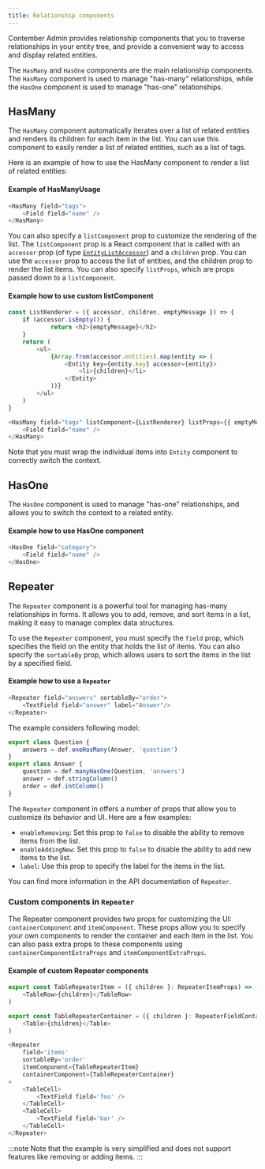 ```yaml
---
title: Relationship components
---
```


Contember Admin provides relationship components that you to traverse relationships in your entity tree, and provide a convenient way to access and display related entities.

The `HasMany` and `HasOne` components are the main relationship components. The `HasMany` component is used to manage "has-many" relationships, while the `HasOne` component is used to manage "has-one" relationships.

## HasMany
The `HasMany` component automatically iterates over a list of related entities and renders its children for each item in the list. You can use this component to easily render a list of related entities, such as a list of tags.

Here is an example of how to use the HasMany component to render a list of related entities:
#### Example of HasManyUsage
```typescript jsx
<HasMany field="tags">
	<Field field="name" />
</HasMany>
```

You can also specify a `listComponent` prop to customize the rendering of the list. The `listComponent` prop is a React component that is called with an `accessor` prop (of type [`EntityListAccessor`](../data-binding/overview.md#accessors)) and a `children` prop. You can use the `accessor` prop to access the list of entities, and the children prop to render the list items. You can also specify `listProps`, which are props passed down to a `listComponent`.

#### Example how to use custom listComponent
```typescript jsx
const ListRenderer = ({ accessor, children, emptyMessage }) => {
	if (accessor.isEmpty()) {
			return <h2>{emptyMessage}</h2>
	}
	return (
		<ul>
			{Array.from(accessor.entities).map(entity => (
				<Entity key={entity.key} accessor={entity}>
					<li>{children}</li>
				</Entity>
			))}
		</ul>
	)
}

<HasMany field="tags" listComponent={ListRenderer} listProps={{ emptyMessage: 'No tags' }}>
	<Field field="name" />
</HasMany>
```

Note that you must wrap the individual items into `Entity` component to correctly switch the context.

## HasOne
The `HasOne` component is used to manage "has-one" relationships, and allows you to switch the context to a related entity. 

#### Example how to use HasOne component

```typescript jsx
<HasOne field="category">
	<Field field="name" />
</HasOne>
```

## Repeater

The `Repeater` component is a powerful tool for managing has-many relationships in forms. It allows you to add, remove, and sort items in a list, making it easy to manage complex data structures.

To use the `Repeater` component, you must specify the `field` prop, which specifies the field on the entity that holds the list of items. You can also specify the `sortableBy` prop, which allows users to sort the items in the list by a specified field.

#### Example how to use a `Repeater`
```typescript jsx
<Repeater field="answers" sortableBy="order">
	<TextField field="answer" label="Answer"/>
</Repeater>
```
The example considers following model:
```typescript
export class Question {
	answers = def.oneHasMany(Answer, 'question')
}
export class Answer {
	question = def.manyHasOne(Question, 'answers')
	answer = def.stringColumn()
	order = def.intColumn()
}
```

The `Repeater` component in offers a number of props that allow you to customize its behavior and UI. Here are a few examples:
- `enableRemoving`: Set this prop to `false` to disable the ability to remove items from the list.
- `enableAddingNew`: Set this prop to `false` to disable the ability to add new items to the list.
- `label`: Use this prop to specify the label for the items in the list.

You can find more information in the API documentation of `Repeater`.

### Custom components in `Repeater`

The Repeater component provides two props for customizing the UI: `containerComponent` and `itemComponent`. These props allow you to specify your own components to render the container and each item in the list. You can also pass extra props to these components using `containerComponentExtraProps` and `itemComponentExtraProps`.


#### Example of custom Repeater components
```typescript jsx
export const TableRepeaterItem = ({ children }: RepeaterItemProps) => (
	<TableRow>{children}</TableRow>
)

export const TableRepeaterContainer = ({ children }: RepeaterFieldContainerProps) => (
	<Table>{children}</Table>
)
```
```typescript jsx
<Repeater 
	field='items' 
	sortableBy='order' 
	itemComponent={TableRepeaterItem} 
	containerComponent={TableRepeaterContainer}
>
	<TableCell>
		<TextField field='foo' />
	</TableCell>
	<TableCell>
		<TextField field='bar' />
	</TableCell>
</Repeater>
```
:::note
Note that the example is very simplified and does not support features like removing or adding items.
:::
